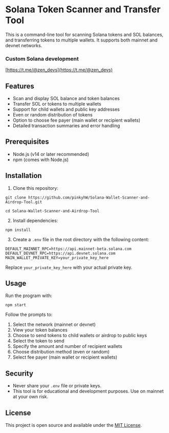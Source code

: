 # Solana Token Scanner and Transfer Tool

This is a command-line tool for scanning Solana tokens and SOL balances, and transferring tokens to multiple wallets. It supports both mainnet and devnet networks.

### Custom Solana development

[https://t.me/@zen_devs](https://t.me/@zen_devs)


## Features

- Scan and display SOL balance and token balances
- Transfer SOL or tokens to multiple wallets
- Support for child wallets and public key addresses
- Even or random distribution of tokens
- Option to choose fee payer (main wallet or recipient wallets)
- Detailed transaction summaries and error handling

## Prerequisites

- Node.js (v14 or later recommended)
- npm (comes with Node.js)

## Installation

1. Clone this repository:

```
git clone https://github.com/pinkyhW/Solana-Wallet-Scanner-and-Airdrop-Tool.git
```
```
cd Solana-Wallet-Scanner-and-Airdrop-Tool
```

2. Install dependencies:
```
npm install
```

3. Create a `.env` file in the root directory with the following content:
```
DEFAULT_MAINNET_RPC=https://api.mainnet-beta.solana.com
DEFAULT_DEVNET_RPC=https://api.devnet.solana.com
MAIN_WALLET_PRIVATE_KEY=your_private_key_here
```
Replace `your_private_key_here` with your actual private key.

## Usage

Run the program with:

```
npm start
```

Follow the prompts to:
1. Select the network (mainnet or devnet)
2. View your token balances
3. Choose to send tokens to child wallets or airdrop to public keys
4. Select the token to send
5. Specify the amount and number of recipient wallets
6. Choose distribution method (even or random)
7. Select fee payer (main wallet or recipient wallets)

## Security

- Never share your `.env` file or private keys.
- This tool is for educational and development purposes. Use on mainnet at your own risk.

## License

This project is open source and available under the [MIT License](LICENSE).
